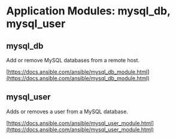 # Application Modules: mysql_db, mysql_user

## mysql_db

Add or remove MySQL databases from a remote host.

[https://docs.ansible.com/ansible/mysql_db_module.html](https://docs.ansible.com/ansible/mysql_db_module.html)

## mysql_user

Adds or removes a user from a MySQL database.

[https://docs.ansible.com/ansible/mysql_user_module.html](https://docs.ansible.com/ansible/mysql_user_module.html)
